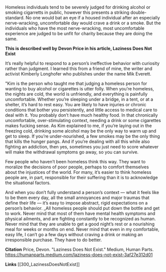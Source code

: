 Homeless individuals tend to be severely judged for drinking alcohol or smoking cigarretts in public, however this presents a  striking double-standard. No one would bat an eye if a housed individual after an especially nerve-wracking, uncomfortable day would crave a drink or a smoke. But the individuals who have the most nerve-wracking, most uncomfortable experience are judged to be unfit for charity because they are doing the same.  

**This is described well by Devon Price in his article, Laziness Does Not Exist**

It’s really helpful to respond to a person’s ineffective behavior with curiosity rather than judgment. I learned this from a friend of mine, the writer and activist Kimberly Longhofer who publishes under the name Mik Everett. 

"Kim is the person who taught me that judging a homeless person for wanting to buy alcohol or cigarettes is utter folly. When you’re homeless, the nights are cold, the world is unfriendly, and everything is painfully uncomfortable. Whether you’re sleeping under a bridge, in a tent, or at a shelter, it’s hard to rest easy. You are likely to have injuries or chronic conditions that bother you persistently, and little access to medical care to deal with it. You probably don’t have much healthy food. In that chronically uncomfortable, over-stimulating context, needing a drink or some cigarettes makes fucking sense. As Kim explained to me, if you’re laying out in the freezing cold, drinking some alcohol may be the only way to warm up and get to sleep. If you’re under-nourished, a few smokes may be the only thing that kills the hunger pangs. And if you’re dealing with all this while also fighting an addiction, then yes, sometimes you just need to score whatever will make the withdrawal symptoms go away, so you can survive.

Few people who haven’t been homeless think this way. They want to moralize the decisions of poor people, perhaps to comfort themselves about the injustices of the world. For many, it’s easier to think homeless people are, in part, responsible for their suffering than it is to acknowledge the situational factors.

And when you don’t fully understand a person’s context — what it feels like to be them every day, all the small annoyances and major traumas that define their life — it’s easy to impose abstract, rigid expectations on a person’s behavior. _All homeless people should put down the bottle and get to work. Never mind that most of them have mental health symptoms and physical ailments, and are fighting constantly to be recognized as human. Never mind that they are unable to get a good night’s rest or a nourishing meal for weeks or months on end. Never mind that even in my comfortable, easy life, I can’t go a few days without craving a drink or making an irresponsible purchase. They have to do better.

**Citation**
Price, Devon. "Laziness Does Not Exist." Medium, Human Parts. https://humanparts.medium.com/laziness-does-not-exist-3af27e312d01


**Links**
[[300_LazinessDoesNotExist]]